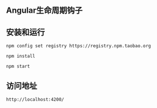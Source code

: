 ## Angular生命周期钩子


## 安装和运行
    
```
npm config set registry https://registry.npm.taobao.org
```

```
npm install
```

```
npm start
```


## 访问地址

`http://localhost:4200/`
